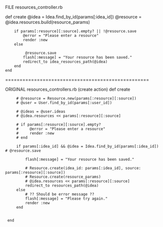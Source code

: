 
FILE resources_controller.rb

def create
        @idea = Idea.find_by_id(params[:idea_id])
        @resource = @idea.resources.build(resource_params)

        
        if params[:resource][:source].empty? || !@resource.save
            @error = "Please enter a resource"
            render :new
        else

             @resource.save
            flash[:message] = "Your resource has been saved."
            redirect_to idea_resources_path(@idea)
        end
    end




==================================================

ORIGINAL resources_controllers.rb (create action)
     def create
        
         # @resource = Resource.new(params[:resource][:source])
         # @user = User.find_by_id(params[:user_id])

         # @ideas = @user.ideas
         # @idea.resources << params[:resource][:source]

         # if params[:resource][:source].empty?
         #     @error = "Please enter a resource"
         #     render :new
         # end

         if params[:idea_id] && @idea = Idea.find_by_id(params[:idea_id])   # @resource.save

             flash[:message] = "Your resource has been saved."

             # Resource.create(idea_id: params[:idea_id], source: params[:resource][:source])
             # Resource.create(resource_params)
             # @idea.resources << params[:resource][:source]
             redirect_to resources_path(@idea)
         else
             # ?? Should be error message ??
             flash[:message] = "Please try again."
             render :new
         end


     end
